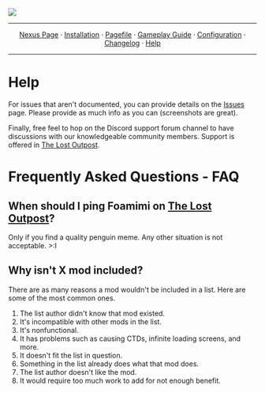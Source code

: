 <img src="X" target="_blank">

---

<p align="center">
  <a href="https://www.nexusmods.com/skyrimspecialedition/mods/149944">Nexus Page</a> ·
  <a href="README.md">Installation</a> ·
  <a href="PAGEFILE.md">Pagefile</a> ·
  <a href="GAMEPLAY.md">Gameplay Guide</a> ·
  <a href="CONFIGURATION.md">Configuration</a> ·
  <a href="CHANGELOG.md">Changelog</a> ·
  <a href="HELP.md">Help</a>
</p>

---

# Help

For issues that aren't documented, you can provide details on the [Issues](https://github.com/Lost-Outpost/telsera/issues) page. Please provide as much info as you can (screenshots are great).

Finally, free feel to hop on the Discord support forum channel to have discussions with our knowledgeable community members. Support is offered in [The Lost Outpost](https://discord.gg/WF66mMu).

# Frequently Asked Questions - FAQ

## When should I ping Foamimi on [The Lost Outpost](https://discord.gg/WF66mMu)?

Only if you find a quality penguin meme. Any other situation is not acceptable. >:I

## Why isn't X mod included?

There are as many reasons a mod wouldn't be included in a list. Here are some of the most common ones. 

1. The list author didn't know that mod existed.
2. It's incompatible with other mods in the list.
3. It's nonfunctional.
4. It has problems such as causing CTDs, infinite loading screens, and more.
5. It doesn't fit the list in question.
6. Something in the list already does what that mod does.
7. The list author doesn't like the mod.
8. It would require too much work to add for not enough benefit.
